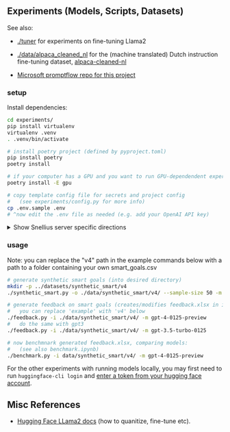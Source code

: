 ## Experiments (Models, Scripts, Datasets)

See also:
* [./tuner](./tuner) for experiments on fine-tuning Llama2

* [./data/alpaca_cleaned_nl](./data/alpaca_cleaned_nl) for the (machine translated) Dutch instruction fine-tuning dataset, [alpaca-cleaned-nl](https://huggingface.co/datasets/dangbert/alpaca-cleaned-nl)

* [Microsoft promptflow repo for this project](https://github.com/madiepev/aistudio-feedback-generation)


### setup
Install dependencies:

````bash
cd experiments/
pip install virtualenv
virtualenv .venv
. .venv/bin/activate

# install poetry project (defined by pyproject.toml)
pip install poetry
poetry install

# if your computer has a GPU and you want to run GPU-dependendent experiments:
poetry install -E gpu

# copy template config file for secrets and project config
#   (see experiments/config.py for more info)
cp .env.sample .env
# ^now edit the .env file as needed (e.g. add your OpenAI API key)
````

<details>
<summary>Show Snellius server specific directions</summary>
Note for the commands below, if you're not running on a [slurm server](https://slurm.schedmd.com/overview.html) then use `bash` in place of `sbatch`


Disclaimer: the conda environment is now deprecated in favor of poetry (as shown above)

````bash
cd .. # enter root of repo

# create conda environment
# (if already existing, the environment is updated to be consistent with ./environment.yml)
sbatch jobs/install_env.yml

# now you can activate the conda environment:
source activate thesis
# or if on slurm:
source activate_env.sh

# not currently working:
# launch jupyter notebook server (useful on slurm)
sbatch jobs/launch_jupyter.job
````
</details>


### usage


Note: you can replace the "v4" path in the example commands below with a path to a folder containing your own smart_goals.csv

````bash
# generate synthetic smart goals (into desired directory)
mkdir -p ../datasets/synthetic_smart/v4
./synthetic_smart.py -o ./data/synthetic_smart/v4/ --sample-size 50 -m gpt-4-0125-preview

# generate feedback on smart goals (creates/modifies feedback.xlsx in input folder each time you call)
#   you can replace 'example' with 'v4' below
./feedback.py -i ./data/synthetic_smart/v4/ -m gpt-4-0125-preview
#   do the same with gpt3
./feedback.py -i ./data/synthetic_smart/v4/ -m gpt-3.5-turbo-0125

# now benchmnark generated feedback.xlsx, comparing models:
#   (see also benchmark.ipynb)
./benchmark.py -i data/synthetic_smart/v4/ -m gpt-4-0125-preview
````

For the other experiments with running models locally, you may first need to run `huggingface-cli login` and [enter a token from your hugging face account](https://huggingface.co/settings/tokens).


## Misc References
* [Hugging Face LLama2 docs](https://huggingface.co/docs/transformers/main/model_doc/llama2) (how to quanitize, fine-tune etc).